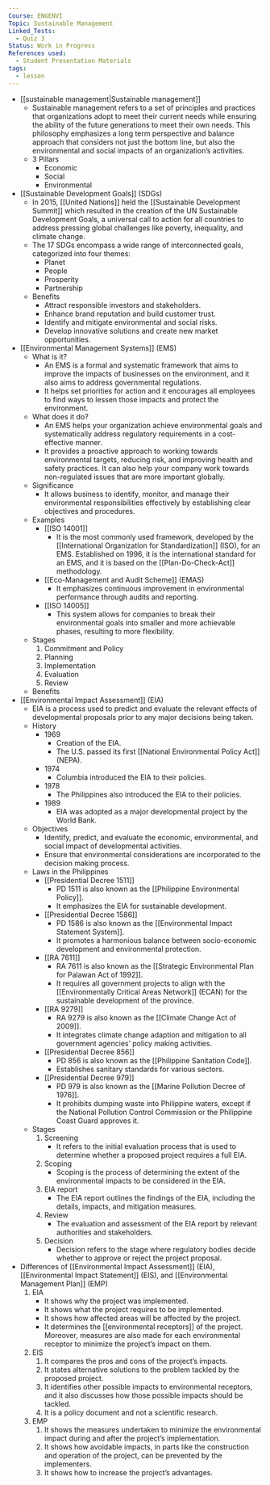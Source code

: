 ```yaml
---
Course: ENGENVI
Topic: Sustainable Management
Linked_Tests:
  - Quiz 3
Status: Work in Progress
References used:
  - Student Presentation Materials
tags:
  - lesson
---
```


- [[sustainable management|Sustainable management]]
	- Sustainable management refers to a set of principles and practices that organizations adopt to meet their current needs while ensuring the ability of the future generations to meet their own needs. This philosophy emphasizes a long term perspective and balance approach that considers not just the bottom line, but also the environmental and social impacts of an organization’s activities.
	- 3 Pillars
		- Economic
		- Social
		- Environmental
- [[Sustainable Development Goals]] (SDGs)
	- In 2015, [[United Nations]] held the [[Sustainable Development Summit]] which resulted in the creation of the UN Sustainable Development Goals, a universal call to action for all countries to address pressing global challenges like poverty, inequality, and climate change.
	- The 17 SDGs encompass a wide range of interconnected goals, categorized into four themes:
		- Planet
		- People
		- Prosperity
		- Partnership
	- Benefits
		- Attract responsible investors and stakeholders.
		- Enhance brand reputation and build customer trust.
		- Identify and mitigate environmental and social risks.
		- Develop innovative solutions and create new market opportunities.
- [[Environmental Management Systems]] (EMS)
	- What is it?
		- An EMS is a formal and systematic framework that aims to improve the impacts of businesses on the environment, and it also aims to address governmental regulations.
		- It helps set priorities for action and it encourages all employees to find ways to lessen those impacts and protect the environment.
	- What does it do?
		- An EMS helps your organization achieve environmental goals and systematically address regulatory requirements in a cost-effective manner.
		- It provides a proactive approach to working towards environmental targets, reducing risk, and improving health and safety practices. It can also help your company work towards non-regulated issues that are more important globally.
	- Significance
		- It allows business to identify, monitor, and manage their environmental responsibilities effectively by establishing clear objectives and procedures.
	- Examples
		- [[ISO 14001]]
			- It is the most commonly used framework, developed by the [[International Organization for Standardization]] (ISO), for an EMS. Established on 1996, it is the international standard for an EMS, and it is based on the [[Plan-Do-Check-Act]] methodology.
		- [[Eco-Management and Audit Scheme]] (EMAS)
			- It emphasizes continuous improvement in environmental performance through audits and reporting.
		- [[ISO 14005]]
			- This system allows for companies to break their environmental goals into smaller and more achievable phases, resulting to more flexibility.
	- Stages
		1. Commitment and Policy
		2. Planning
		3. Implementation
		4. Evaluation
		5. Review
	- Benefits
- [[Environmental Impact Assessment]] (EIA)
	- EIA is a process used to predict and evaluate the relevant effects of developmental proposals prior to any major decisions being taken.
	- History
		- 1969
			- Creation of the EIA.
			- The U.S. passed its first [[National Environmental Policy Act]] (NEPA).
		- 1974
			- Columbia introduced the EIA to their policies.
		- 1978
			- The Philippines also introduced the EIA to their policies.
		- 1989
			- EIA was adopted as a major developmental project by the World Bank.
	- Objectives
		- Identify, predict, and evaluate the economic, environmental, and social impact of developmental activities.
		- Ensure that environmental considerations are incorporated to the decision making process.
	- Laws in the Philippines
		- [[Presidential Decree 1511]]
			- PD 1511 is also known as the [[Philippine Environmental Policy]].
			- It emphasizes the EIA for sustainable development.
		- [[Presidential Decree 1586]]
			- PD 1586 is also known as the [[Environmental Impact Statement System]].
			- It promotes a harmonious balance between socio-economic development and environmental protection.
		- [[RA 7611]]
			- RA 7611 is also known as the [[Strategic Environmental Plan for Palawan Act of 1992]].
			- It requires all government projects to align with the [[Environmentally Critical Areas Network]] (ECAN) for the sustainable development of the province.
		- [[RA 9279]]
			- RA 9279 is also known as the [[Climate Change Act of 2009]].
			- It integrates climate change adaption and mitigation to all government agencies’ policy making activities.
		- [[Presidential Decree 856]]
			- PD 856 is also known as the [[Philippine Sanitation Code]].
			- Establishes sanitary standards for various sectors.
		- [[Presidential Decree 979]]
			- PD 979 is also known as the [[Marine Pollution Decree of 1976]].
			- It prohibits dumping waste into Philippine waters, except if the National Pollution Control Commission or the Philippine Coast Guard approves it.
	- Stages
		1. Screening
			- It refers to the initial evaluation process that is used to determine whether a proposed project requires a full EIA.
		2. Scoping
			- Scoping is the process of determining the extent of the environmental impacts to be considered in the EIA.
		3. EIA report
			- The EIA report outlines the findings of the EIA, including the details, impacts, and mitigation measures.
		4. Review
			- The evaluation and assessment of the EIA report by relevant authorities and stakeholders.
		5. Decision
			- Decision refers to the stage where regulatory bodies decide whether to approve or reject the project proposal.
- Differences of [[Environmental Impact Assessment]] (EIA), [[Environmental Impact Statement]] (EIS), and [[Environmental Management Plan]] (EMP)
	1. EIA
		- It shows why the project was implemented.
		- It shows what the project requires to be implemented.
		- It shows how affected areas will be affected by the project.
		- It determines the [[environmental receptors]] of the project. Moreover, measures are also made for each environmental receptor to minimize the project’s impact on them.
	2. EIS
		1. It compares the pros and cons of the project’s impacts.
		2. It states alternative solutions to the problem tackled by the proposed project.
		3. It identifies other possible impacts to environmental receptors, and it also discusses how those possible impacts should be tackled.
		4. It is a policy document and not a scientific research.
	3. EMP
		1. It shows the measures undertaken to minimize the environmental impact during and after the project’s implementation.
		2. It shows how avoidable impacts, in parts like the construction and operation of the project, can be prevented by the implementers.
		3. It shows how to increase the project’s advantages.